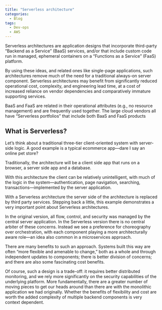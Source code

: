 ```yaml
---
title: "Serverless architecture"
categories:
  - Blog
tags:
  - Dev-ops
  - AWS
---
```


Serverless architectures are application designs that incorporate third-party “Backend as a Service” (BaaS) services, and/or that include custom code run in managed, ephemeral containers on a “Functions as a Service” (FaaS) platform.

By using these ideas, and related ones like single-page applications, such architectures remove much of the need for a traditional always-on server component. Serverless architectures may benefit from significantly reduced operational cost, complexity, and engineering lead time, at a cost of increased reliance on vendor dependencies and comparatively immature supporting services. 

BaaS and FaaS are related in their operational attributes (e.g., no resource management) and are frequently used together. The large cloud vendors all have “Serverless portfolios” that include both BaaS and FaaS products

<h2>What is Serverless?</h2>

Let’s think about a traditional three-tier client-oriented system with server-side logic. A good example is a typical ecommerce app—dare I say an online pet store?

Traditionally, the architecture will be a client side app that runs on a browser, a server side app and a database.

With this architecture the client can be relatively unintelligent, with much of the logic in the system—authentication, page navigation, searching, transactions—implemented by the server application.

With a Serverless architecture the server side of the architecture is replaced by third party services. Stepping back a little, this example demonstrates a very important point about Serverless architectures.

In the original version, all flow, control, and security was managed by the central server application. In the Serverless version there is no central arbiter of these concerns. Instead we see a preference for choreography over orchestration, with each component playing a more architecturally aware role—an idea also common in a microservices approach.

There are many benefits to such an approach. Systems built this way are often “more flexible and amenable to change,” both as a whole and through independent updates to components; there is better division of concerns; and there are also some fascinating cost benefits.

Of course, such a design is a trade-off: it requires better distributed monitoring, and we rely more significantly on the security capabilities of the underlying platform. More fundamentally, there are a greater number of moving pieces to get our heads around than there are with the monolithic application we had originally. Whether the benefits of flexibility and cost are worth the added complexity of multiple backend components is very context dependent.

